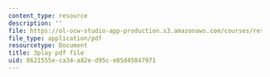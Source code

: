 ```yaml
---
content_type: resource
description: ''
file: https://ol-ocw-studio-app-production.s3.amazonaws.com/courses/res-ll-005-mathematics-of-big-data-and-machine-learning-january-iap-2020/8621555eca34a82ed95ce05d45047971_pHOPafutFSo.pdf
file_type: application/pdf
resourcetype: Document
title: 3play pdf file
uid: 8621555e-ca34-a82e-d95c-e05d45047971
---
```

